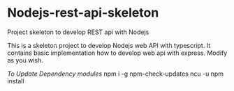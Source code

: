 # Nodejs-rest-api-skeleton
Project skeleton to develop REST api with Nodejs

This is a skeleton project to develop Nodejs web API with typescript.
It contains basic implementation how to develop web api with express.
Modify as you wish.

*To Update Dependency modules*
npm i -g npm-check-updates
ncu -u
npm install

